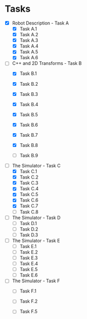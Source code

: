 # Tasks

- [x] Robot Description - Task A
    - [x] Task A.1
    - [x] Task A.2
    - [x] Task A.3
    - [x] Task A.4
    - [x] Task A.5
    - [x] Task A.6

- [ ] C++ and 2D Transforms - Task B
    - [x] Task B.1
    - [x] Task B.2
    - [x] Task B.3
    - [x] Task B.4
    - [x] Task B.5
    - [x] Task B.6
    - [x] Task B.7
    - [x] Task B.8
    - [ ] Task B.9
    

- [ ] The Simulator - Task C
    - [x] Task C.1
    - [x] Task C.2
    - [x] Task C.3
    - [x] Task C.4
    - [x] Task C.5
    - [x] Task C.6
    - [x] Task C.7
    - [ ] Task C.8

- [ ] The Simulator - Task D
    - [ ] Task D.1
    - [ ] Task D.2
    - [ ] Task D.3
 
- [ ] The Simulator - Task E
    - [ ] Task E.1
    - [ ] Task E.2
    - [ ] Task E.3
    - [ ] Task E.4
    - [ ] Task E.5
    - [ ] Task E.6

- [ ] The Simulator - Task F
    - [ ] Task F.1
    - [ ] Task F.2
    - [ ] Task F.5

